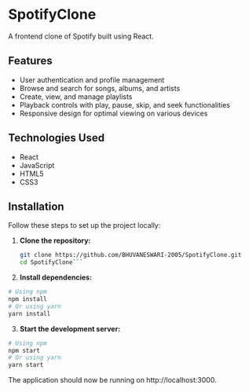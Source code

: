 # SpotifyClone

A frontend clone of Spotify built using React.

## Features

- User authentication and profile management
- Browse and search for songs, albums, and artists
- Create, view, and manage playlists
- Playback controls with play, pause, skip, and seek functionalities
- Responsive design for optimal viewing on various devices

## Technologies Used

- React
- JavaScript
- HTML5
- CSS3

## Installation

Follow these steps to set up the project locally:

1. **Clone the repository:**
   ```bash
   git clone https://github.com/BHUVANESWARI-2005/SpotifyClone.git
   cd SpotifyClone```

2. **Install dependencies:**
```bash
# Using npm
npm install
# Or using yarn
yarn install
```

3. **Start the development server:**

```bash
# Using npm
npm start
# Or using yarn
yarn start
```
The application should now be running on http://localhost:3000.
